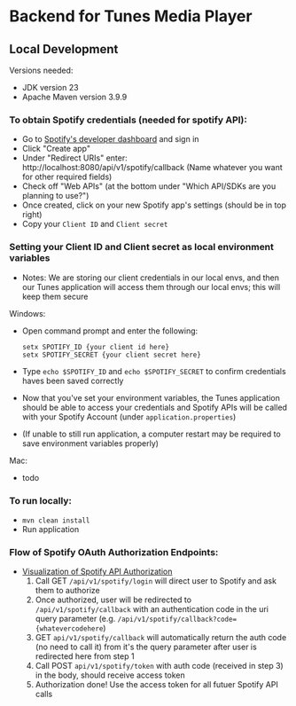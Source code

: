 # Backend for Tunes Media Player

## Local Development
Versions needed:
- JDK version 23
- Apache Maven version 3.9.9

### To obtain Spotify credentials (needed for spotify API):
- Go to [Spotify's developer dashboard](https://developer.spotify.com/dashboard) and sign in
- Click "Create app"
- Under "Redirect URIs" enter: http://localhost:8080/api/v1/spotify/callback (Name whatever you want for other required fields)
- Check off "Web APIs" (at the bottom under "Which API/SDKs are you planning to use?")
- Once created, click on your new Spotify app's settings (should be in top right)
- Copy your `Client ID` and `Client secret`

### Setting your Client ID and Client secret as local environment variables
- Notes: We are storing our client credentials in our local envs, and then our Tunes application will access them through our local envs; this will keep them secure
  
Windows:
- Open command prompt and enter the following:

  ```
  setx SPOTIFY_ID {your client id here}
  setx SPOTIFY_SECRET {your client secret here}
  ```

- Type `echo $SPOTIFY_ID` and `echo $SPOTIFY_SECRET` to confirm credentials haves been saved correctly
- Now that you've set your environment variables, the Tunes application should be able to access your credentials and Spotify APIs will be called with your Spotify Account (under `application.properties`)
- (If unable to still run application, a computer restart may be required to save environment variables properly)

Mac:
- todo

### To run locally:
- ```mvn clean install```
- Run application

### Flow of Spotify OAuth Authorization Endpoints: 
- [Visualization of Spotify API Authorization](https://developer-assets.spotifycdn.com/images/documentation/web-api/auth-code-flow.png)
  1) Call GET `/api/v1/spotify/login` will direct user to Spotify and ask them to authorize
  2) Once authorized, user will be redirected to `/api/v1/spotify/callback` with an authentication code in the uri query parameter (e.g. `/api/v1/spotify/callback?code={whatevercodehere`)
  3) GET `api/v1/spotify/callback` will automatically return the auth code (no need to call it) from it's the query parameter after user is redirected here from step 1
  4) Call POST `api/v1/spotify/token` with auth code (received in step 3) in the body, should receive access token
  5) Authorization done! Use the access token for all futuer Spotify API calls
